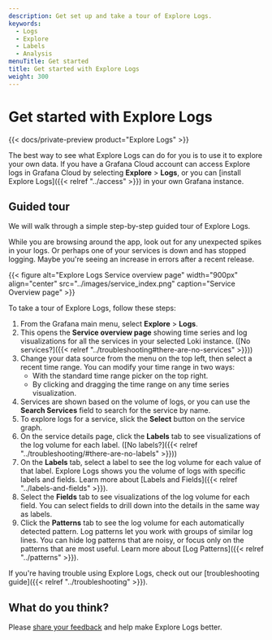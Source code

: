 ```yaml
---
description: Get set up and take a tour of Explore Logs.
keywords:
  - Logs
  - Explore
  - Labels
  - Analysis
menuTitle: Get started
title: Get started with Explore Logs
weight: 300
---
```


# Get started with Explore Logs

{{< docs/private-preview product="Explore Logs" >}}

The best way to see what Explore Logs can do for you is to use it to explore your own data.
If you have a Grafana Cloud account can access Explore logs in Grafana Cloud by selecting **Explore** > **Logs**, or you can [install Explore Logs]({{< relref "../access" >}}) in your own Grafana instance.

<!-- Drop video link here. -->

## Guided tour

We will walk through a simple step-by-step guided tour of Explore Logs.

While you are browsing around the app, look out for any unexpected spikes in your logs. Or perhaps one of your services is down and has stopped logging. Maybe you're seeing an increase in errors after a recent release.

{{< figure alt="Explore Logs Service overview page" width="900px" align="center" src="../images/service_index.png" caption="Service Overview page" >}}

To take a tour of Explore Logs, follow these steps:

1. From the Grafana main menu, select **Explore** > **Logs**.
1. This opens the **Service overview page** showing time series and log visualizations for all the services in your selected Loki instance. ([No services?]({{< relref "../troubleshooting#there-are-no-services" >}}))
1. Change your data source from the menu on the top left, then select a recent time range. You can modify your time range in two ways:
   - With the standard time range picker on the top right.
   - By clicking and dragging the time range on any time series visualization.
1. Services are shown based on the volume of logs, or you can use the **Search Services** field to search for the service by name.
1. To explore logs for a service, slick the **Select** button on the service graph.
1. On the service details page, click the **Labels** tab to see visualizations of the log volume for each label. ([No labels?]({{< relref "../troubleshooting/#there-are-no-labels" >}}))
1. On the **Labels** tab, select a label to see the log volume for each value of that label.
   Explore Logs shows you the volume of logs with specific labels and fields. Learn more about [Labels and Fields]({{< relref "../labels-and-fields" >}}).
1. Select the **Fields** tab to see visualizations of the log volume for each field. You can select fields to drill down into the details in the same way as labels.
1. Click the **Patterns** tab to see the log volume for each automatically detected pattern.
   Log patterns let you work with groups of similar log lines. You can hide log patterns that are noisy, or focus only on the patterns that are most useful. Learn more about [Log Patterns]({{< relref "../patterns" >}}).

If you're having trouble using Explore Logs, check out our [troubleshooting guide]({{< relref "../troubleshooting" >}}).

## What do you think?

Please [share your feedback](https://forms.gle/1sYWCTPvD72T1dPH9) and help make Explore Logs better.

